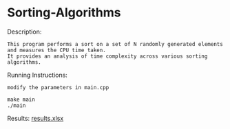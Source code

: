 # Sorting-Algorithms

Description:

    This program performs a sort on a set of N randomly generated elements and measures the CPU time taken. 
    It provides an analysis of time complexity across various sorting algorithms.

Running Instructions:
    
   
    modify the parameters in main.cpp
    
    make main
    ./main
    

Results:
[results.xlsx](https://github.com/user-attachments/files/17685688/results.xlsx)

